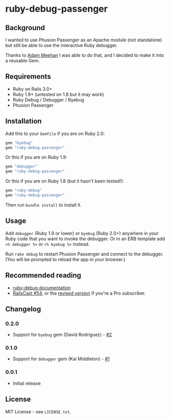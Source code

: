 # ruby-debug-passenger

## Background
I wanted to use Phusion Passenger as an Apache module (not standalone) but still
be able to use the interactive Ruby debugger.

Thanks to
[Adam Meehan](http://duckpunching.com/passenger-mod_rails-for-development-now-with-debugger)
I was able to do that, and I decided to make it into a reusable Gem.

## Requirements

* Ruby on Rails 3.0+
* Ruby 1.9+ (untested on 1.8 but it may work)
* Ruby Debug / Debugger / Byebug
* Phusion Passenger

## Installation
Add this to your `Gemfile` if you are on Ruby 2.0:

```ruby
gem "byebug"
gem "ruby-debug-passenger"
```

Or this if you are on Ruby 1.9:

```ruby
gem "debugger"
gem "ruby-debug-passenger"
```

Or this if you are on Ruby 1.8 (but it hasn't been tested!):

```ruby
gem "ruby-debug"
gem "ruby-debug-passenger"
```

Then run `bundle install` to install it.

## Usage
Add `debugger` (Ruby 1.9 or lower) or `byebug` (Ruby 2.0+) anywhere
in your Ruby code that you want to invoke the debugger. Or in an ERB template
add `<% debugger %>` or `<% byebug %>` instead.

Run `rake debug` to restart Phusion Passenger and connect to the debugger. (You
will be prompted to reload the app in your browser.)

## Recommended reading
* [ruby-debug documentation](http://bashdb.sourceforge.net/ruby-debug.html)
* [RailsCast #54](http://railscasts.com/episodes/54-debugging-with-ruby-debug),
  or the [revised version](http://railscasts.com/episodes/54-debugging-ruby-revised)
  if you're a Pro subscriber.

## Changelog
### 0.2.0
* Support for `byebug` gem (David Rodríguez) - [#2](https://github.com/davejamesmiller/ruby-debug-passenger/pull/2)

### 0.1.0
* Support for `debugger` gem (Kai Middleton) - [#1](https://github.com/davejamesmiller/ruby-debug-passenger/pull/1)

### 0.0.1
* Initial release

## License
MIT License - see `LICENSE.txt`.
